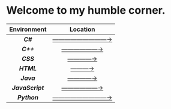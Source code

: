 # Welcome to my humble corner.

| Environment      | Location                                                                                    |
|:----------------:|:-------------------------------------------------------------------------------------------:|
| **_C#_**         | [—————————→](https://github.com/Landon-Brown1/CodeDump/tree/master/Languages/C%23 "C#")                       |
| **_C++_**        | [——————→](https://github.com/Landon-Brown1/CodeDump/tree/master/Languages/C%2B%2B "C++")                  |
| **_CSS_**        | [————→](https://github.com/Landon-Brown1/CodeDump/tree/master/Languages/CSS "CSS")                      |
| **_HTML_**       | [———→](https://github.com/Landon-Brown1/CodeDump/tree/master/Languages/HTML "HTML")                   |
| **_Java_**       | [————→](https://github.com/Landon-Brown1/CodeDump/tree/master/Languages/Java "Java")                   |
| **_JavaScript_** | [——————→](https://github.com/Landon-Brown1/CodeDump/tree/master/Languages/Javascript "JavaScript") |
| **_Python_**     | [—————————→](https://github.com/Landon-Brown1/CodeDump/tree/master/Languages/Python "Python")             |
